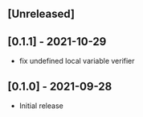 ## [Unreleased]

## [0.1.1] - 2021-10-29
- fix undefined local variable verifier

## [0.1.0] - 2021-09-28

- Initial release

